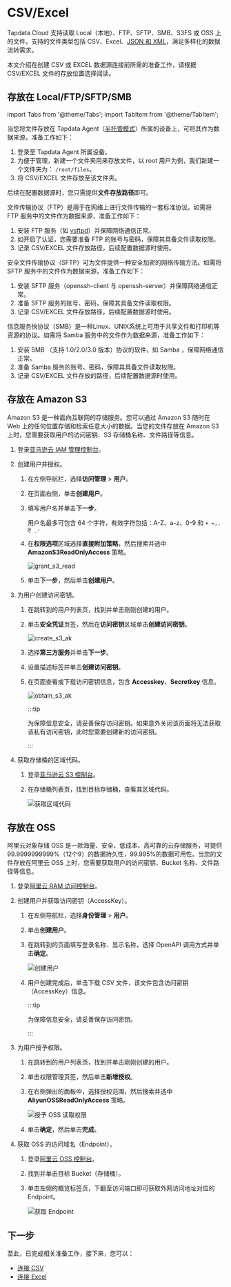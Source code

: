 # CSV/Excel

Tapdata Cloud 支持读取 Local（本地）、FTP、SFTP、SMB、S3FS 或 OSS 上的文件，支持的文件类型包括 CSV、Excel、[JSON 和 XML](../alpha/json-and-xml.md)，满足多样化的数据流转需求。

本文介绍在创建 CSV 或 EXCEL 数据源连接前所需的准备工作，请根据 CSV/EXCEL 文件的存放位置选择阅读。

## 存放在 Local/FTP/SFTP/SMB

import Tabs from '@theme/Tabs';
import TabItem from '@theme/TabItem';

<Tabs className="unique-tabs">
   <TabItem value="local" label="Local（本地）">

   <p>当您将文件存放在 Tapdata Agent（<a href="../../../faq/agent-installation#semi-and-full-agent">半托管模式</a>）所属的设备上，可将其作为数据来源，准备工作如下：</p> 
  <ol>
   <li>登录至 Tapdata Agent 所属设备。</li>
   <li>为便于管理，新建一个文件夹用来存放文件，以 root 用户为例，我们新建一个文件夹为： <code>/root/files</code>。</li>
   <li>将 CSV/EXCEL 文件存放至该文件夹。</li>
  </ol> 
  <p>后续在配置数据源时，您只需提供<strong>文件存放路径</strong>即可。</p>

   </TabItem>
   <TabItem value="ftp" label="FTP">
    <p>文件传输协议（FTP）是用于在网络上进行文件传输的一套标准协议。如需将 FTP 服务中的文件作为数据来源，准备工作如下：</p> 
  <ol>
   <li>安装 FTP 服务（如 <a href="https://security.appspot.com/vsftpd.html">vsftpd</a>）并保障网络通信正常。</li>
   <li>如开启了认证，您需要准备 FTP 的账号与密码，保障其具备文件读取权限。</li>
   <li>记录 CSV/EXCEL 文件存放路径，后续配置数据源时使用。</li>
  </ol>

   </TabItem>
   <TabItem value="sftp" label="SFTP">
   <p>安全文件传输协议（SFTP）可为文件提供一种安全加密的网络传输方法。如需将 SFTP 服务中的文件作为数据来源，准备工作如下：</p> 
  <ol>
   <li>安装 SFTP 服务（openssh-client 与 openssh-server）并保障网络通信正常。</li>
   <li>准备 SFTP 服务的账号、密码，保障其具备文件读取权限。</li>
   <li>记录 CSV/EXCEL 文件存放路径，后续配置数据源时使用。</li>
  </ol>

   </TabItem>
   <TabItem value="smb" label="SMB">
   <p>信息服务快协议（SMB）是一种Linux、UNIX系统上可用于共享文件和打印机等资源的协议。如需将 Samba 服务中的文件作为数据来源，准备工作如下：</p> 
  <ol>
   <li>安装 SMB （支持 1.0/2.0/3.0 版本）协议的软件，如 Samba ，保障网络通信正常。</li>
   <li>准备 Samba 服务的账号、密码，保障其具备文件读取权限。</li>
   <li>记录 CSV/EXCEL 文件存放的路径，后续配置数据源时使用。</li>
  </ol>

   </TabItem>
  </Tabs>




## 存放在 Amazon S3 

Amazon S3 是一种面向互联网的存储服务。您可以通过 Amazon S3 随时在 Web 上的任何位置存储和检索任意大小的数据。当您的文件存放在 Amazon S3 上时，您需要获取用户的访问密钥、S3 存储桶名称、文件路径等信息。

1. 登录[亚马逊云 IAM 管理控制台](https://console.aws.amazon.com/iamv2/home?#/home)。

2. 创建用户并授权。

   1. 在左侧导航栏，选择**访问管理** > **用户**。

   2. 在页面右侧，单击**创建用户**。

   3. 填写用户名并单击**下一步**。

      用户名最多可包含 64 个字符，有效字符包括：A-Z、a-z、0-9 和 `+ =,. @ _-`

   4. 在**权限选项**区域选择**直接附加策略**，然后搜索并选中 **AmazonS3ReadOnlyAccess** 策略。

      ![grant_s3_read](../../../images/grant_s3_read.png)

   5. 单击**下一步**，然后单击**创建用户**。

3. 为用户创建访问密钥。

   1. 在跳转到的用户列表页，找到并单击刚刚创建的用户。

   2. 单击**安全凭证**页签，然后在**访问密钥**区域单击**创建访问密钥**。

      ![create_s3_ak](../../../images/create_s3_ak.png)

   3. 选择**第三方服务**并单击**下一步**。

   4. 设置描述标签并单击**创建访问密钥**。

   5. 在页面查看或下载访问密钥信息，包含 **Accesskey**、**Secretkey** 信息。

      ![obtain_s3_ak](../../../images/obtain_s3_ak.png)

      :::tip

      为保障信息安全，请妥善保存访问密钥。如果意外关闭该页面将无法获取该私有访问密钥，此时您需要创建新的访问密钥。

      :::

4. 获取存储桶的区域代码。

   1. 登录[亚马逊云 S3 控制台](https://console.aws.amazon.com/s3/buckets)。

   2. 在存储桶列表页，找到目标存储桶，查看其区域代码。
   
      ![获取区域代码](../../../images/obtain_s3_region.png)



## 存放在 OSS

阿里云对象存储 OSS 是一款海量、安全、低成本、高可靠的云存储服务，可提供 99.9999999999%（12个9）的数据持久性，99.995%的数据可用性。当您的文件存放在阿里云 OSS 上时，您需要获取用户的访问密钥、Bucket 名称、文件路径等信息。

1. 登录[阿里云 RAM 访问控制台](https://ram.console.aliyun.com/overview)。

2. 创建用户并获取访问密钥（AccessKey）。

   1. 在左侧导航栏，选择**身份管理** > **用户**。

   2. 单击**创建用户**。

   3. 在跳转到的页面填写登录名称、显示名称，选择 OpenAPI 调用方式并单击**确定**。

      ![创建用户](../../../images/create_aliyun_user.png)

   4. 用户创建完成后，单击下载 CSV 文件，该文件包含访问密钥（AccessKey）信息。

      :::tip

      为保障信息安全，请妥善保存访问密钥。

      :::

3. 为用户授予权限。

   1. 在跳转到的用户列表页，找到并单击刚刚创建的用户。

   2. 单击权限管理页签，然后单击**新增授权**。

   3. 在右侧弹出的面板中，选择授权范围，然后搜索并选中 **AliyunOSSReadOnlyAccess** 策略。

      ![授予 OSS 读取权限](../../../images/grant_oss_read.png)

   4. 单击**确定**，然后单击**完成**。

4. 获取 OSS 的访问域名（Endpoint）。

   1. 登录[阿里云 OSS 控制台](https://oss.console.aliyun.com/bucket/)。

   2. 找到并单击目标 Bucket（存储桶）。

   3. 单击左侧的概览标签页，下翻至访问端口即可获取外网访问地址对应的 Endpoint。
   
      ![获取 Endpoint](../../../images/obtain_oss_endpoint.png)



## 下一步

至此，已完成相关准备工作，接下来，您可以：

* [连接 CSV](../../../user-guide/connect-database/beta/connect-csv.md) 
* [连接 Excel](../../../user-guide/connect-database/beta/connect-excel.md)

